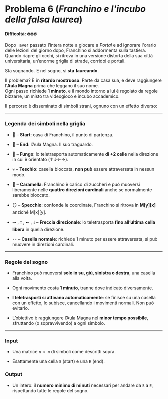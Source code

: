 # Problema 6  (*Franchino e l'incubo della falsa laurea*)
#### Difficoltà: 🔥🔥🔥

Dopo⁠ ‍⁡⁠ ‍⁢⁠ ‍⁡⁠ ‍⁢⁠ ‍⁡ aver⁡⁠ ‍⁢ passato⁡⁠ ‍⁡ l’intera notte⁡⁠ ‍⁡ a giocare⁢⁠ ‍⁢ a _Portal_ e ad ignorare l'orario delle lezioni⁡⁠ ‍⁡ del giorno dopo, Franchino si addormenta sulla tastiera. Quando riapre gli occhi, si ritrova in una versione distorta della sua città universitaria, un’enorme griglia di strade, corridoi e portali.

Sta sognando.⁡⁠ ‍⁢ E nel sogno, si **sta⁡⁠ ‍⁡⁠ ‍⁢ laureando**.

Il⁡⁠ ‍⁡ problema? È⁢⁠ ‍⁢ in **ritardo mostruoso**. Parte⁡⁠ ‍⁡ da casa sua, e deve raggiungere l’**Aula Magna** prima⁢⁠ ‍⁢ che leggano il suo nome.  
Ogni passo⁡⁠ ‍⁢ richiede **1 minuto**, e il mondo intorno a lui è regolato da regole bizzarre, un misto tra videogioco e incubo accademico.

Il⁡⁠ ‍⁢ percorso è disseminato di simboli strani, ognuno con un effetto⁡⁠ ‍⁡ diverso:

---

### **Legenda⁡⁠ ‍⁢ dei simboli nella griglia**

- 🐹 – **Start**: casa⁡⁠ ‍⁢ di Franchino, il punto di partenza.
    
- 🏁 – **End**: l’Aula Magna. Il suo traguardo.
    
- 🍄 – **Fungo**: lo teletrasporta automaticamente **di +2 celle** nella direzione⁡⁠ ‍⁢ in cui è orientato (↑↓←→).
    
- 💀 – **Teschio**: casella⁡⁠ ‍⁢ bloccata, **non può** essere attraversata in nessun modo.
    
- 🍬 – **Caramella**: Franchino è carico⁡⁠ ‍⁢ di zuccheri e può muoversi liberamente nelle **quattro direzioni cardinali** anche se normalmente sarebbe bloccato.
    
- 🪞 – **Specchio**: confonde le coordinate, Franchino si ritrova in **M[y][x]** anziché M[x][y].
    
- 🠖 , 🠕 , 🠔 , 🠗 – **Freccia direzionale**: lo teletrasporta **fino all’ultima⁡⁠ ‍⁡ cella libera** in quella direzione.
    
- `--` – **Casella normale**: richiede 1 minuto per essere attraversata, si può muovere in direzioni cardinali.
    

---

### **Regole del sogno**

- Franchino può muoversi **solo in su, giù, sinistra o destra**, una casella alla volta.
    
- Ogni movimento costa **1 minuto**, tranne dove indicato diversamente.
    
- **I teletrasporti si attivano automaticamente**: se finisce su una casella con un effetto, lo subisce, cancellando i movimenti normali. Non può evitarlo.
    
- L’obiettivo è raggiungere l’Aula Magna nel **minor tempo possibile**, sfruttando (o sopravvivendo) a ogni simbolo.
    

---

### **Input**

- Una matrice `n × m` di simboli come descritti sopra.
    
- Esattamente una cella `S` (start) e una `E` (end).
    

### **Output**

- Un intero: il **numero minimo di minuti** necessari per andare da `S` a `E`, rispettando tutte le regole del sogno.